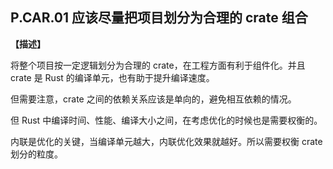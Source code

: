 ## P.CAR.01 应该尽量把项目划分为合理的 crate 组合

**【描述】**

将整个项目按一定逻辑划分为合理的 crate，在工程方面有利于组件化。并且 crate 是 Rust 的编译单元，也有助于提升编译速度。

但需要注意，crate 之间的依赖关系应该是单向的，避免相互依赖的情况。

但 Rust 中编译时间、性能、编译大小之间，在考虑优化的时候也是需要权衡的。 

内联是优化的关键，当编译单元越大，内联优化效果就越好。所以需要权衡 crate 划分的粒度。

